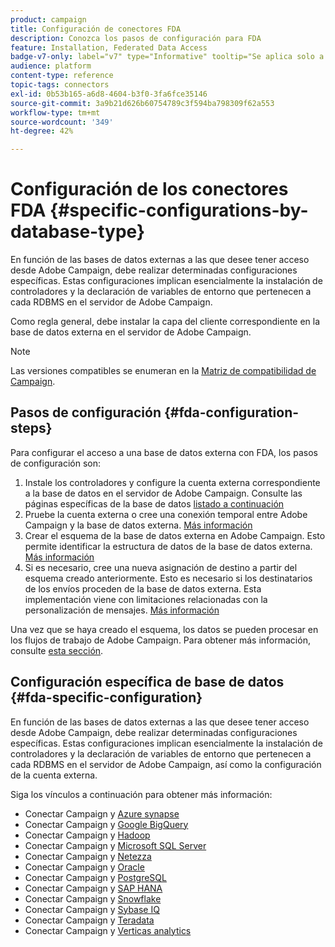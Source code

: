 ```yaml
---
product: campaign
title: Configuración de conectores FDA
description: Conozca los pasos de configuración para FDA
feature: Installation, Federated Data Access
badge-v7-only: label="v7" type="Informative" tooltip="Se aplica solo a Campaign Classic v7"
audience: platform
content-type: reference
topic-tags: connectors
exl-id: 0b53b165-a6d8-4604-b3f0-3fa6fce35146
source-git-commit: 3a9b21d626b60754789c3f594ba798309f62a553
workflow-type: tm+mt
source-wordcount: '349'
ht-degree: 42%

---
```


# Configuración de los conectores FDA {#specific-configurations-by-database-type}



En función de las bases de datos externas a las que desee tener acceso desde Adobe Campaign, debe realizar determinadas configuraciones específicas. Estas configuraciones implican esencialmente la instalación de controladores y la declaración de variables de entorno que pertenecen a cada RDBMS en el servidor de Adobe Campaign.

Como regla general, debe instalar la capa del cliente correspondiente en la base de datos externa en el servidor de Adobe Campaign.

>[!NOTE]
>
>Las versiones compatibles se enumeran en la [Matriz de compatibilidad de Campaign](../../rn/using/compatibility-matrix.md#FederatedDataAccessFDA).
>

## Pasos de configuración {#fda-configuration-steps}

Para configurar el acceso a una base de datos externa con FDA, los pasos de configuración son:

1. Instale los controladores y configure la cuenta externa correspondiente a la base de datos en el servidor de Adobe Campaign. Consulte las páginas específicas de la base de datos [listado a continuación](#fda-specific-configuration)
1. Pruebe la cuenta externa o cree una conexión temporal entre Adobe Campaign y la base de datos externa. [Más información](../../installation/using/connecting-to-database.md)
1. Crear el esquema de la base de datos externa en Adobe Campaign. Esto permite identificar la estructura de datos de la base de datos externa. [Más información](../../installation/using/creating-data-schema.md)
1. Si es necesario, cree una nueva asignación de destino a partir del esquema creado anteriormente. Esto es necesario si los destinatarios de los envíos proceden de la base de datos externa. Esta implementación viene con limitaciones relacionadas con la personalización de mensajes. [Más información](../../installation/using/defining-data-mapping.md)

Una vez que se haya creado el esquema, los datos se pueden procesar en los flujos de trabajo de Adobe Campaign. Para obtener más información, consulte [esta sección](../../workflow/using/accessing-an-external-database--fda-.md).

## Configuración específica de base de datos {#fda-specific-configuration}

En función de las bases de datos externas a las que desee tener acceso desde Adobe Campaign, debe realizar determinadas configuraciones específicas. Estas configuraciones implican esencialmente la instalación de controladores y la declaración de variables de entorno que pertenecen a cada RDBMS en el servidor de Adobe Campaign, así como la configuración de la cuenta externa.

Siga los vínculos a continuación para obtener más información:

* Conectar Campaign y [Azure synapse](../../installation/using/configure-fda-synapse.md)
* Conectar Campaign y [Google BigQuery](../../installation/using/configure-fda-google-big-query.md)
* Conectar Campaign y [Hadoop](../../installation/using/configure-fda-hadoop.md)
* Conectar Campaign y [Microsoft SQL Server](../../installation/using/configure-fda-sql.md)
* Conectar Campaign y [Netezza](../../installation/using/configure-fda-netezza.md)
* Conectar Campaign y [Oracle](../../installation/using/configure-fda-oracle.md)
* Conectar Campaign y [PostgreSQL](../../installation/using/configure-fda-postgresql.md)
* Conectar Campaign y [SAP HANA](../../installation/using/configure-fda-sap-hana.md)
* Conectar Campaign y [Snowflake](../../installation/using/configure-fda-snowflake.md)
* Conectar Campaign y [Sybase IQ](../../installation/using/configure-fda-sybase.md)
* Conectar Campaign y [Teradata](../../installation/using/configure-fda-teradata.md)
* Conectar Campaign y [Verticas analytics](../../installation/using/configure-fda-vertica.md)
